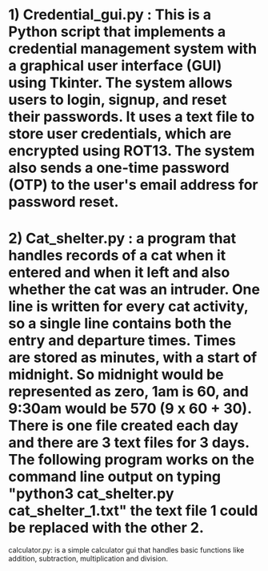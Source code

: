 # 1) Credential_gui.py :  This is a Python script that implements a credential management system with a graphical user interface (GUI) using Tkinter. The system allows users to login, signup, and reset their passwords. It uses a text file to store user credentials, which are encrypted using ROT13. The system also sends a one-time password (OTP) to the user's email address for password reset.
# 2) Cat_shelter.py : a program that handles records of a cat when it entered and when it left and also whether the cat was an intruder. One line is written for every cat activity, so a single line contains both the entry and departure times. Times are stored as minutes, with a start of midnight. So midnight would be represented as zero, 1am is 60, and 9:30am would be 570 (9 x 60 + 30). There is one file created each day and there are 3 text files for 3 days. The following program works on the command line output on typing "python3 cat_shelter.py cat_shelter_1.txt" the text file 1 could be replaced with the other 2.
calculator.py: is a simple calculator gui that handles basic functions like addition, subtraction, multiplication and division.
